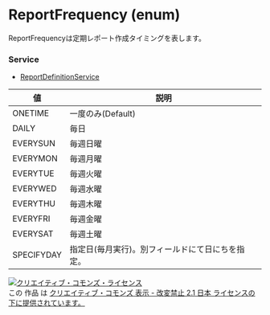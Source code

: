 # ReportFrequency (enum)
ReportFrequencyは定期レポート作成タイミングを表します。
### Service
+ [ReportDefinitionService](../services/ReportDefinitionService.md)

| 値 | 説明 | 
|---|---|
| ONETIME| 一度のみ(Default) |
| DAILY| 毎日 |
| EVERYSUN| 毎週日曜 |
| EVERYMON| 毎週月曜 |
| EVERYTUE| 毎週火曜 |
| EVERYWED| 毎週水曜 |
| EVERYTHU| 毎週木曜 |
| EVERYFRI| 毎週金曜 |
| EVERYSAT| 毎週土曜 |
| SPECIFYDAY| 指定日(毎月実行)。別フィールドにて日にちを指定。 |
<a rel="license" href="http://creativecommons.org/licenses/by-nd/2.1/jp/"><img alt="クリエイティブ・コモンズ・ライセンス" style="border-width:0" src="https://i.creativecommons.org/l/by-nd/2.1/jp/88x31.png" /></a><br />この 作品 は <a rel="license" href="http://creativecommons.org/licenses/by-nd/2.1/jp/">クリエイティブ・コモンズ 表示 - 改変禁止 2.1 日本 ライセンスの下に提供されています。</a>
